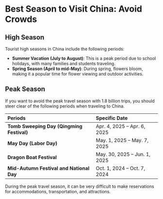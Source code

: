 # Best Season to Visit China: Avoid Crowds

## High Season

Tourist high seasons in China include the following periods:

- **Summer Vacation (July to August)**: This is a peak period due to school holidays, with many families and students traveling.
- **Spring Season (April to mid-May)**: During spring, flowers bloom, making it a popular time for flower viewing and outdoor activities.

## Peak Season

If you want to avoid the peak travel season with 1.8 billion trips, you should steer clear of the following periods when traveling to China.

| Periods                                   | Specific Date                |
| :---------------------------------------- | :--------------------------- |
| **Tomb Sweeping Day (Qingming Festival)** | Apr. 4, 2025 – Apr. 6, 2025  |
| **May Day (Labor Day)**                   | May. 1, 2025 – May. 7, 2025  |
| **Dragon Boat Festival**                  | May. 30, 2025 – Jun. 1, 2025 |
| **Mid-Autumn Festival and National Day**  | Oct. 1, 2024 – Oct. 7, 2024  |

During the peak travel season, it can be very difficult to make reservations for accommodations, transportation, and attractions.
